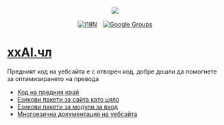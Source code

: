<p align="center"><a href="https://wac.tax"><img src="https://cdn.jsdelivr.net/gh/wactax/img/logo.svg"/></a></p><p align="center"><a href="https://github.com/wactax/wac.tax/blob/main/doc/README.md#readme"><img alt="I18N" src="https://cdn.jsdelivr.net/gh/wactax/img/t.svg"/></a>　<a href="https://groups.google.com/u/2/g/wactax"><img alt="Google Groups" src="https://cdn.jsdelivr.net/gh/wactax/img/g-groups.svg"/></a></p>

# [xxAI.чл](https://xxAI.art)

Предният код на уебсайта е с отворен код, добре дошли да помогнете за оптимизирането на превода

* [Код на предния край](https://github.com/xxai-art/web)
* [Езикови пакети за сайта като цяло](https://github.com/xxai-art/web/tree/main/i18n)
* [Езикови пакети за модули за вход](https://github.com/wacpkg/user/tree/main/ui.i18n)
* [Многоезична документация на уебсайта](https://github.com/xxai-doc)
